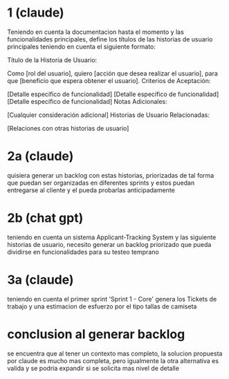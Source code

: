 # 1 (claude)
Teniendo en cuenta la documentacion hasta el momento y las funcionalidades principales, define los títulos de las historias de usuario principales teniendo en cuenta el siguiente formato:

Título de la Historia de Usuario: 

Como [rol del usuario],
quiero [acción que desea realizar el usuario],
para que [beneficio que espera obtener el usuario].
Criterios de Aceptación:

[Detalle específico de funcionalidad]
[Detalle específico de funcionalidad]
[Detalle específico de funcionalidad]
Notas Adicionales:

[Cualquier consideración adicional]
Historias de Usuario Relacionadas:

[Relaciones con otras historias de usuario]


# 2a (claude)
quisiera generar un backlog con estas historias, priorizadas de tal forma que puedan ser organizadas en diferentes sprints y estos puedan entregarse al cliente y el pueda probarlas anticipadamente

# 2b (chat gpt)
teniendo en cuenta un sistema Applicant-Tracking System y las siguiente historias de usuario, necesito generar un backlog priorizado que pueda dividirse en funcionalidades para su testeo temprano

# 3a (claude)
teniendo en cuenta el primer sprint 'Sprint 1 - Core'
genera los Tickets de trabajo y una estimacion de esfuerzo por el tipo tallas de camiseta

# conclusion al generar backlog
se encuentra que al tener un contexto mas completo, la solucion propuesta por claude es mucho mas completa, pero igualmente la
otra alternativa es valida y se podria expandir si se solicita mas nivel de detalle